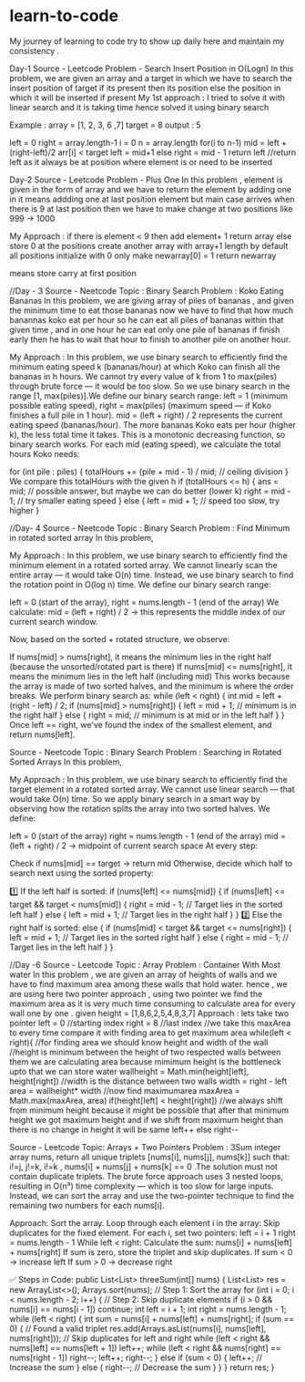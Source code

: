 # learn-to-code
My journey of learning to code try to show up daily here and maintain my consistency .

Day-1 
Source - Leetcode
Problem - Search Insert Position in O(Logn)
In this problem, we are given an array and a target in which we have to search the insert position of target if its present then its position else the position in which it will be inserted if present 
My 1st approach : I tried to solve it with linear search and it is taking time hence solved it using binary search 

Example : array = [1, 2, 3, 6 ,7] target = 8
output : 5

left = 0 right = array.length-1 
i = 0 n = array.length
for(i to n-1)
mid = left + (right-left)/2
arr[i] < target  left = mid+1
else right = mid - 1
return left
//return left as it always be at position where element is or need to be inserted

Day-2
Source - Leetcode
Problem - Plus One
In this problem , element is given in the form of array and we have to return the element by adding one in it means addding one at last position element but main case arrives when there is 9 at last position then we have to make change at two positions like 999 -> 1000

My Approach : if there is element < 9
then add element+ 1
return array 
else store 0 at the positions
create another array with array+1 length
by default all positions initialize with 0
only make newarray[0] = 1
return newarray

means store carry at first position

//Day - 3
Source - Neetcode 
Topic : Binary Search
Problem : Koko Eating Bananas
In this problem, we are giving array of piles of bananas , and given the minimum time to eat those bananas now we have to find that how much banannas koko eat per hour so he can eat all piles of bananas within that given time , and in one hour he can eat only one pile of bananas if finish early then he has to wait that hour to finish to another pile on another hour.

My Approach : 
In this problem, we use binary search to efficiently find the minimum eating speed k (bananas/hour) at which Koko can finish all the bananas in h hours.
We cannot try every value of k from 1 to max(piles) through brute force — it would be too slow.
So we use binary search in the range [1, max(piles)].We define our binary search range:
left = 1 (minimum possible eating speed),
right = max(piles) (maximum speed — if Koko finishes a full pile in 1 hour).
mid = (left + right) / 2 represents the current eating speed (bananas/hour).
The more bananas Koko eats per hour (higher k), the less total time it takes.
This is a monotonic decreasing function, so binary search works.
For each mid (eating speed), we calculate the total hours Koko needs:

for (int pile : piles) {
    totalHours += (pile + mid - 1) / mid;  // ceiling division
}
We compare this totalHours with the given h
if (totalHours <= h) {
    ans = mid;         // possible answer, but maybe we can do better (lower k)
    right = mid - 1;   // try smaller eating speed
} else {
    left = mid + 1;    // speed too slow, try higher
}


//Day- 4
Source - Neetcode
Topic : Binary Search
Problem : Find Minimum in rotated sorted array
In this problem,

My Approach : 
In this problem, we use binary search to efficiently find the minimum element in a rotated sorted array.
We cannot linearly scan the entire array — it would take O(n) time.
Instead, we use binary search to find the rotation point in O(log n) time.
We define our binary search range:

left = 0 (start of the array),
right = nums.length - 1 (end of the array)
We calculate:
mid = (left + right) / 2 → this represents the middle index of our current search window.

Now, based on the sorted + rotated structure, we observe:

If nums[mid] > nums[right], it means the minimum lies in the right half (because the unsorted/rotated part is there)
If nums[mid] <= nums[right], it means the minimum lies in the left half (including mid)
This works because the array is made of two sorted halves, and the minimum is where the order breaks.
We perform binary search as:
while (left < right) {
    int mid = left + (right - left) / 2;
    if (nums[mid] > nums[right]) {
        left = mid + 1;  // minimum is in the right half
    } else {
        right = mid;     // minimum is at mid or in the left half
    }
}
Once left == right, we've found the index of the smallest element, and return nums[left].

Source - Neetcode
Topic : Binary Search
Problem : Searching in Rotated Sorted Arrays
In this problem,

My Approach : 
In this problem, we use binary search to efficiently find the target element in a rotated sorted array.
We cannot use linear search — that would take O(n) time.
So we apply binary search in a smart way by observing how the rotation splits the array into two sorted halves.
We define:

left = 0 (start of the array)
right = nums.length - 1 (end of the array)
mid = (left + right) / 2 → midpoint of current search space
At every step:

Check if nums[mid] == target → return mid
Otherwise, decide which half to search next using the sorted property:

1️⃣ If the left half is sorted:
if (nums[left] <= nums[mid]) {
    if (nums[left] <= target && target < nums[mid]) {
        right = mid - 1;  // Target lies in the sorted left half
    } else {
        left = mid + 1;   // Target lies in the right half
    }
}
2️⃣ Else the right half is sorted:
else {
    if (nums[mid] < target && target <= nums[right]) {
        left = mid + 1;   // Target lies in the sorted right half
    } else {
        right = mid - 1;  // Target lies in the left half
    }
}


//Day -6 
Source - Leetcode
Topic : Array
Problem : Container With Most water 
In this problem , we are given an array of heights of walls and we have to find maximum area among these walls that hold water.
hence , we are using here two pointer approach , using two pointer we find the maximum area as it is very much time consuming to calculate area for every wall one by one .
given height = [1,8,6,2,5,4,8,3,7]
Approach : 
lets take two pointer 
left = 0 //starting index
right = 8 //last index
//we take this maxArea to every time compare it with finding area to get maximum area
while(left < right){
//for finding area we should know height and width of the wall
//height is minimum between the height of two respected walls between them we are calculating area because mimimum height is the bottleneck upto that we can store water
wallheight = Math.min(height[left], height[right])
//width is the distance between two walls
width = right - left
area = wallheight* width
//now find maximumarea
maxArea = Math.max(maxArea, area)
if(height[left] < height[right])
//we always shift from minimum height because it might be possible that after that minimum height we got maximum height and if we shift from maximum height than there is no change in height it will be same
left++
else
right--

Source - Leetcode
Topic: Arrays + Two Pointers
Problem : 3Sum
integer array nums, return all unique triplets [nums[i], nums[j], nums[k]] such that: i!=j, j!=k, i!=k , nums[i] + nums[j] + nums[k] == 0 .The solution must not contain duplicate triplets.
The brute force approach uses 3 nested loops, resulting in O(n³) time complexity — which is too slow for large inputs.
Instead, we can sort the array and use the two-pointer technique to find the remaining two numbers for each nums[i].

Approach:
Sort the array.
Loop through each element i in the array:
Skip duplicates for the fixed element.
For each i, set two pointers:
left = i + 1
right = nums.length - 1
While left < right:
Calculate the sum: nums[i] + nums[left] + nums[right]
If sum is zero, store the triplet and skip duplicates.
If sum < 0 → increase left
If sum > 0 → decrease right

✅ Steps in Code:
public List<List<Integer>> threeSum(int[] nums) {
    List<List<Integer>> res = new ArrayList<>();
    Arrays.sort(nums); // Step 1: Sort the array
    for (int i = 0; i < nums.length - 2; i++) {
        // Step 2: Skip duplicate elements
        if (i > 0 && nums[i] == nums[i - 1]) continue;
        int left = i + 1;
        int right = nums.length - 1;
        while (left < right) {
            int sum = nums[i] + nums[left] + nums[right];
            if (sum == 0) {
                // Found a valid triplet
                res.add(Arrays.asList(nums[i], nums[left], nums[right]));
                // Skip duplicates for left and right
                while (left < right && nums[left] == nums[left + 1]) left++;
                while (left < right && nums[right] == nums[right - 1]) right--;
                left++;
                right--;
            } else if (sum < 0) {
                left++; // Increase the sum
            } else {
                right--; // Decrease the sum
            }
        }
    }
    return res;
}
